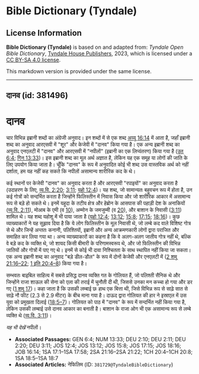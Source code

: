 # Bible Dictionary (Tyndale)

## License Information

**Bible Dictionary (Tyndale)** is based on and adapted from: _Tyndale Open Bible Dictionary_, [Tyndale House Publishers](https://tyndaleopenresources.com/), 2023, which is licensed under a [CC BY-SA 4.0 license](https://creativecommons.org/licenses/by-sa/4.0/legalcode.en).

This markdown version is provided under the same license.



--------------------------------

## दानव (id: 381496)

दानव
====

चार विभिन्न इब्रानी शब्दों का अंग्रेजी अनुवाद। इन शब्दों में से एक शब्द [अय्यू 16:14](https://ref.ly/Job16:14) में आता है, जहाँ इब्रानी शब्द का अनुवाद आरएसवी में "शूर" और केजेवी में "दानव" किया गया है। एक अन्य इब्रानी शब्द का अनुवाद एनएलटी में "दानव" और आरएसवी में "नपीलों" (इब्रानी का एक लिप्यंतरण) किया गया है ([उत् 6:4](https://ref.ly/Gen6:4); [गिन 13:33](https://ref.ly/Num13:33))। इस इब्रानी शब्द का मूल अर्थ अज्ञात है, लेकिन यह एक समूह या लोगों की जाति के लिए उपयोग किया जाता है। चूँकि "दानव" के रूप में अनुवादित कोई भी शब्द उस वास्तविक अर्थ को नहीं दर्शाता, हम यह नहीं कह सकते कि नपीलों असामान्य शारीरिक कद के थे।

कई स्थानों पर केजेवी "दानव" का अनुवाद करता है और आरएसवी "रपाइयों" का अनुवाद करता है (उदाहरण के लिए, [व्य.वि. 2:20](https://ref.ly/Deut2:20); [3:11](https://ref.ly/Deut3:11); [यहो 12:4](https://ref.ly/Josh12:4))। यह शब्द, जो सामान्यतः बहुवचन रूप में होता है, उन कई गोत्रों को सन्दर्भित करता है जिन्होंने फिलिस्तीन में निवास किया और जो शारीरिक आकार में असामान्य रूप से बड़े हो सकते थे। इनमें यहूदा के तटीय क्षेत्र और हेब्रोन के आसपास की पहाड़ी देश के अनाकियों ([व्य.वि. 2:11](https://ref.ly/Deut2:11)), मोआब के एमी (व [10](https://ref.ly/Deut2:10)), अम्मोन के जमजुम्मी (व [20](https://ref.ly/Deut2:20)), और बाशान के निवासी ([3:11](https://ref.ly/Deut3:11)) शामिल थे। यह शब्द यहोशू में भी पाया जाता है ([यहो 12:4](https://ref.ly/Josh12:4); [13:12](https://ref.ly/Josh13:12); [15:8](https://ref.ly/Josh15:8); [17:15](https://ref.ly/Josh17:15); [18:16](https://ref.ly/Josh18:16))। कुछ व्याख्याकारों ने यह सुझाव दिया है कि ये लोग फिलिस्तीन के मूल निवासी थे, जो लम्बे कद वाले विशिष्ट गोत्र से थे और जिन्हें अन्ततः कनानी, पलिश्तियों, इब्रानी और अन्य आक्रमणकारी लोगों द्वारा पराजित और समाहित कर लिया गया था। अन्य व्याख्याकारों का कहना है कि वे अलग\-अलग जातीय गोत्र नहीं थे, बल्कि वे बड़े कद के व्यक्ति थे, जो शायद किसी बीमारी के परिणामस्वरूप थे, और जो फिलिस्तीन की विभिन्न जातियों और गोत्रों में पाए गए थे। इनमें से कोई भी दावा निश्चितता के साथ स्थापित नहीं किया जा सकता। एक अन्य इब्रानी शब्द का अनुवाद "बड़े डील\-डौल" के रूप में दोनों केजेवी और एनएलटी में ([2 शमू 21:16–22](https://ref.ly/2Sam21:16-2Sam21:22); [1 इति 20:4–8](https://ref.ly/1Chr20:4-1Chr20:8)) किया गया है।

सम्भवतः बाइबिल साहित्य में सबसे प्रसिद्ध दानव व्यक्ति गत के गोलियत हैं, जो पलिश्ती सैनिक थे और जिन्होंने राजा शाऊल की सेना को एला की तराई में चुनौती दी थी, जिससे उनका मन कच्चा हो गया और डर गए ([1 शमू 17](https://ref.ly/1Sam17:1-1Sam17:58))। कहा जाता है कि उसकी लम्बाई छः हाथ एक बित्ता थी, जिसे विभिन्न रूप से साढ़े सात से साढ़े नौ फीट (2\.3 से 2\.9 मीटर) के बीच माना गया है। दाऊद द्वारा गोलियत की हार ने इस्राएल में उस युवा को प्रमुखता दिलाई ([18:5–7](https://ref.ly/1Sam18:5-1Sam18:7))। गोलियत को पाठ में "दानव" के रूप में सन्दर्भित नहीं किया गया है, लेकिन उसकी लम्बाई उसे दानव आकार का बनाती है। बाशान के राजा ओग भी एक असामान्य रूप से लम्बे व्यक्ति थे ([व्य.वि. 3:11](https://ref.ly/Deut3:11))।

*यह भी देखें* नपीलों।

* **Associated Passages:** GEN 6:4; NUM 13:33; DEU 2:10; DEU 2:11; DEU 2:20; DEU 3:11; JOS 12:4; JOS 13:12; JOS 15:8; JOS 17:15; JOS 18:16; JOB 16:14; 1SA 17:1–1SA 17:58; 2SA 21:16–2SA 21:22; 1CH 20:4–1CH 20:8; 1SA 18:5–1SA 18:7
* **Associated Articles:** नेफिलिम (ID: `381729@TyndaleBibleDictionary`)

